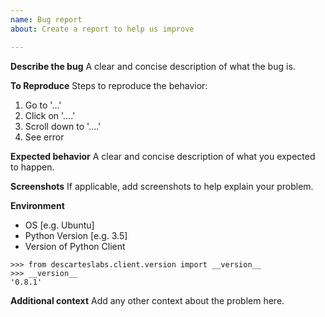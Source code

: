 ```yaml
---
name: Bug report
about: Create a report to help us improve

---
```


**Describe the bug**
A clear and concise description of what the bug is.

**To Reproduce**
Steps to reproduce the behavior:
1. Go to '...'
2. Click on '....'
3. Scroll down to '....'
4. See error

**Expected behavior**
A clear and concise description of what you expected to happen.

**Screenshots**
If applicable, add screenshots to help explain your problem.

**Environment**
 - OS [e.g. Ubuntu]
 - Python Version [e.g. 3.5]
 - Version of Python Client

```
>>> from descarteslabs.client.version import __version__
>>> __version__
'0.8.1'
```

**Additional context**
Add any other context about the problem here.
